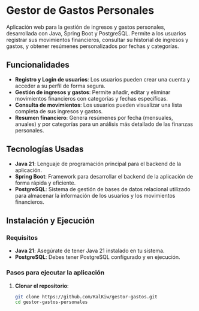 # Gestor de Gastos Personales

Aplicación web para la gestión de ingresos y gastos personales, desarrollada con Java, Spring Boot y PostgreSQL. Permite a los usuarios registrar sus movimientos financieros, consultar su historial de ingresos y gastos, y obtener resúmenes personalizados por fechas y categorías.

## Funcionalidades

- **Registro y Login de usuarios**: Los usuarios pueden crear una cuenta y acceder a su perfil de forma segura.
- **Gestión de ingresos y gastos**: Permite añadir, editar y eliminar movimientos financieros con categorías y fechas específicas.
- **Consulta de movimientos**: Los usuarios pueden visualizar una lista completa de sus ingresos y gastos.
- **Resumen financiero**: Genera resúmenes por fecha (mensuales, anuales) y por categorías para un análisis más detallado de las finanzas personales.

## Tecnologías Usadas

- **Java 21**: Lenguaje de programación principal para el backend de la aplicación.
- **Spring Boot**: Framework para desarrollar el backend de la aplicación de forma rápida y eficiente.
- **PostgreSQL**: Sistema de gestión de bases de datos relacional utilizado para almacenar la información de los usuarios y los movimientos financieros.

## Instalación y Ejecución

### Requisitos

- **Java 21**: Asegúrate de tener Java 21 instalado en tu sistema.
- **PostgreSQL**: Debes tener PostgreSQL configurado y en ejecución.

### Pasos para ejecutar la aplicación

1. **Clonar el repositorio**:
   ```bash
   git clone https://github.com/KalKiw/gestor-gastos.git
   cd gestor-gastos-personales
